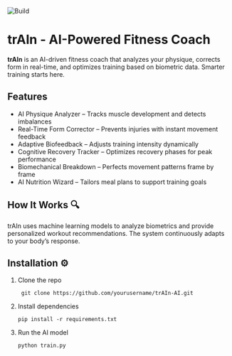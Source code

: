 ![Build](https://github.com/yourusername/trAIn-AI/workflows/Build%20and%20Test/badge.svg)

# trAIn - AI-Powered Fitness Coach
**trAIn** is an AI-driven fitness coach that analyzes your physique, corrects form in real-time, and optimizes training based on biometric data. Smarter training starts here.

## Features 
- AI Physique Analyzer – Tracks muscle development and detects imbalances  
- Real-Time Form Corrector – Prevents injuries with instant movement feedback  
- Adaptive Biofeedback – Adjusts training intensity dynamically  
- Cognitive Recovery Tracker – Optimizes recovery phases for peak performance  
- Biomechanical Breakdown – Perfects movement patterns frame by frame  
- AI Nutrition Wizard – Tailors meal plans to support training goals  

## How It Works 🔍
trAIn uses machine learning models to analyze biometrics and provide personalized workout recommendations. The system continuously adapts to your body’s response.

## Installation ⚙️
1. Clone the repo
   ```
    git clone https://github.com/yourusername/trAIn-AI.git
2. Install dependencies
   ```
   pip install -r requirements.txt
   ```
3. Run the AI model
   ```  
   python train.py
   ```
